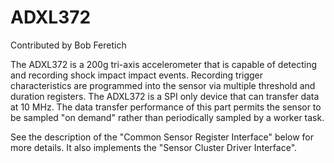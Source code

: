 ADXL372
=======

Contributed by Bob Feretich

The ADXL372 is a 200g tri-axis accelerometer that is capable of
detecting and recording shock impact impact events. Recording trigger
characteristics are programmed into the sensor via multiple threshold
and duration registers. The ADXL372 is a SPI only device that can
transfer data at 10 MHz. The data transfer performance of this part
permits the sensor to be sampled \"on demand\" rather than periodically
sampled by a worker task.

See the description of the \"Common Sensor Register Interface\" below
for more details. It also implements the \"Sensor Cluster Driver
Interface\".
